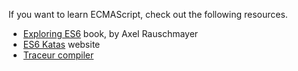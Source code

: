 If you want to learn ECMAScript, check out the following resources.

* [Exploring ES6](https://leanpub.com/exploring-es6) book, by Axel Rauschmayer
* [ES6 Katas](http://es6katas.org) website
* [Traceur compiler](https://github.com/google/traceur-compiler)
